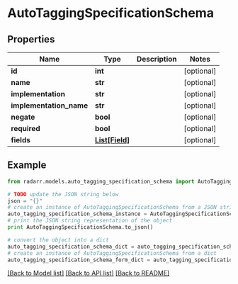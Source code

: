 # AutoTaggingSpecificationSchema


## Properties
Name | Type | Description | Notes
------------ | ------------- | ------------- | -------------
**id** | **int** |  | [optional] 
**name** | **str** |  | [optional] 
**implementation** | **str** |  | [optional] 
**implementation_name** | **str** |  | [optional] 
**negate** | **bool** |  | [optional] 
**required** | **bool** |  | [optional] 
**fields** | [**List[Field]**](Field.md) |  | [optional] 

## Example

```python
from radarr.models.auto_tagging_specification_schema import AutoTaggingSpecificationSchema

# TODO update the JSON string below
json = "{}"
# create an instance of AutoTaggingSpecificationSchema from a JSON string
auto_tagging_specification_schema_instance = AutoTaggingSpecificationSchema.from_json(json)
# print the JSON string representation of the object
print AutoTaggingSpecificationSchema.to_json()

# convert the object into a dict
auto_tagging_specification_schema_dict = auto_tagging_specification_schema_instance.to_dict()
# create an instance of AutoTaggingSpecificationSchema from a dict
auto_tagging_specification_schema_form_dict = auto_tagging_specification_schema.from_dict(auto_tagging_specification_schema_dict)
```
[[Back to Model list]](../README.md#documentation-for-models) [[Back to API list]](../README.md#documentation-for-api-endpoints) [[Back to README]](../README.md)


